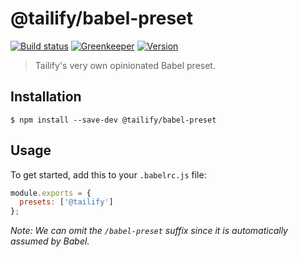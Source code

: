 # @tailify/babel-preset

[![Build status][build-status-image]][build-status-url]
[![Greenkeeper][greenkeeper-image]][greenkeeper-url]
[![Version][version-image]][version-url]

> Tailify's very own opinionated Babel preset.

## Installation

```
$ npm install --save-dev @tailify/babel-preset
```

## Usage

To get started, add this to your `.babelrc.js` file:

```js
module.exports = {
  presets: ['@tailify']
};
```

*Note: We can omit the `/babel-preset` suffix since it is automatically assumed by Babel.*

[build-status-image]: https://travis-ci.com/tailify/babel-preset.svg?branch=master
[build-status-url]: https://travis-ci.com/tailify/babel-preset

[greenkeeper-image]: https://badges.greenkeeper.io/tailify/babel-preset.svg
[greenkeeper-url]: https://greenkeeper.io

[version-image]: https://img.shields.io/npm/v/@tailify/babel-preset.svg
[version-url]: https://www.npmjs.com/package/@tailify/babel-preset
